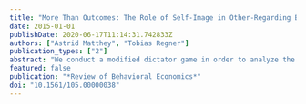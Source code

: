 ```yaml
---
title: "More Than Outcomes: The Role of Self-Image in Other-Regarding Behavior"
date: 2015-01-01
publishDate: 2020-06-17T11:14:31.742833Z
authors: ["Astrid Matthey", "Tobias Regner"]
publication_types: ["2"]
abstract: "We conduct a modified dictator game in order to analyze the role self-image concerns play in other-regarding behavior. While we generally follow Konow (2000), a cognitive dissonance-based model of other-regarding behavior in dictator games, we relax one of its assumptions as we allow for individual heterogeneity among individuals’ standards of behavior. Subjects’ self-image, their belief regarding the average socially appropriate behavior of others and our proxies for the cognitive dissonance costs are positively correlated with the dictator game choices.We also find that subjects whose choices involve two psychologically inconsistent cognitions indeed report higher levels of experienced conflict and take more time for their decisions (our proxies for cognitive dissonance)."
featured: false
publication: "*Review of Behavioral Economics*"
doi: "10.1561/105.00000038"
---
```


